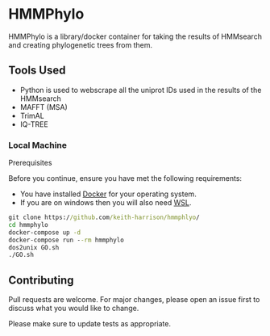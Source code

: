 # HMMPhylo
HMMPhylo is a library/docker container for taking the results of HMMsearch and creating phylogenetic trees from them.
## Tools Used
* Python is used to webscrape all the uniprot IDs used in the results of the HMMsearch
* MAFFT (MSA) 
* TrimAL 
* IQ-TREE

### Local Machine

Prerequisites

Before you continue, ensure you have met the following requirements:
* You have installed [Docker](https://docs.docker.com/get-docker/) for your operating system.
* If you are on windows then you will also need [WSL](https://docs.microsoft.com/en-us/windows/wsl/install-win10).
```bat
git clone https://github.com/keith-harrison/hmmphlyo/
cd hmmphylo
docker-compose up -d
docker-compose run --rm hmmphylo
dos2unix GO.sh
./GO.sh
```

## Contributing
Pull requests are welcome. For major changes, please open an issue first to discuss what you would like to change.

Please make sure to update tests as appropriate.
